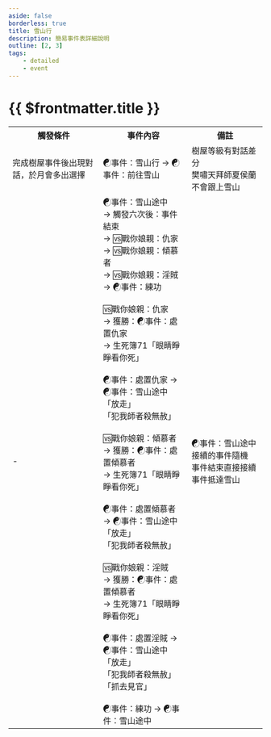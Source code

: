 ```yaml
---
aside: false
borderless: true
title: 雪山行
description: 簡易事件表詳細說明
outline: [2, 3]
tags:
    - detailed
    - event
---
```


# {{ $frontmatter.title }}

<Table class="timeline-table">
    <tr class="timeline-header">
        <th>觸發條件</th>
        <th>事件內容</th>
        <th>備註</th>
    </tr>
	<tr>
		<td>完成樹屋事件後出現對話，於月會多出選擇</td>
		<td>
			<span title="心上人夏侯蘭：夏侯蘭+2">☯事件：雪山行 →  ☯事件：前往雪山 </span> <br>
		</td>
		<td>
			樹屋等級有對話差分 <br>
			樊嘯天拜師夏侯蘭不會跟上雪山 <br>
		</td>
	</tr>
	<tr>
		<td>-</td>
		<td>
			☯事件：雪山途中 <br>
			→ 觸發六次後：事件結束 <br>
			→ 🆚戰你娘親：仇家 <br>
			→ 🆚戰你娘親：傾慕者 <br>
			→ 🆚戰你娘親：淫賊 <br>
			→ ☯事件：練功 <br>
			<br>
			<span title="獲勝：武學+2、名聲+1、夏侯蘭+1">🆚戰你娘親：仇家 </span> <br>
			→ 獲勝：☯事件：處置仇家 <br>
			→ 生死簿71「眼睛睜睜看你死」 <br>
			<br>
			☯事件：處置仇家 → ☯事件：雪山途中 <br>
			<span title="道德+1、處世-1、夏侯蘭-1">「放走」 </span> <br>
			<span title="道德-2、性情+1、處世+1、名聲-1、錦香宮好感-1">「犯我師者殺無赦」 </span> <br>
			<br>
			<span title="獲勝：武學+2、名聲+1、夏侯蘭+1">🆚戰你娘親：傾慕者 </span> <br>
			→ 獲勝：☯事件：處置傾慕者 <br>
			→ 生死簿71「眼睛睜睜看你死」 <br>
			<br>
			☯事件：處置傾慕者 → ☯事件：雪山途中 <br>
			<span title="道德+1、性情+1、處世+1">「放走」 </span> <br>
			<span title="道德-12、性情+1、處世+1">「犯我師者殺無赦」 </span> <br>
			<br>
			<span title="獲勝：武學+2、名聲+1、夏侯蘭+1">🆚戰你娘親：淫賊 </span> <br>
			→ 獲勝：☯事件：處置傾慕者 <br>
			→ 生死簿71「眼睛睜睜看你死」 <br>
			<br>
			☯事件：處置淫賊 → ☯事件：雪山途中 <br>
			<span title="道德+1、性情-1、處世-3、夏侯蘭-5">「放走」 </span> <br>
			<span title="性情+1、處世+1、夏侯蘭+1、銀兩+500">「犯我師者殺無赦」 </span> <br>
			<span title="道德+1、處世-2、宋悲+1、銀兩+1000">「抓去見官」 </span> <br>
			<br>
			☯事件：練功 → ☯事件：雪山途中 <br>
		</td>
		<td>
			☯事件：雪山途中接續的事件隨機 <br>
			事件結束直接接續事件抵達雪山<br>
		</td>
	</tr>
</table>
